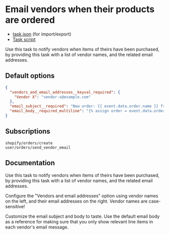 # Email vendors when their products are ordered

* [task.json](../../tasks/email-vendors-when-their-products-are-ordered.json) (for import/export)
* [Task script](./script.liquid)

Use this task to notify vendors when items of theirs have been purchased, by providing this task with a list of vendor names, and the related email addresses.

## Default options

```json
{
  "vendors_and_email_addresses__keyval_required": {
    "Vendor X": "vendor-x@example.com"
  },
  "email_subject__required": "New order: {{ event.data.order.name }} from {{ shop.name }}",
  "email_body__required_multiline": "{% assign order = event.data.order %}\n\n<p>Hello,</p>\n\n<p>A new order has arrived ({{ order.name }}) for the following items:</p>\n\n<ul>\n{% for line_item in order.line_items %}\n<li>{{ line_item.quantity }}x {% if line_item.sku %}{{ line_item.sku }} -{% endif %} {{ line_item.title }} {% if line_item.variant_title != blank %}({{ line_item.variant_title }}){% endif %}\n</li>\n{% endfor %}\n</ul>\n\n<p>The order is to be shipped to the following address:</p>\n\n<p>\n{% if order.shipping_address %}\n{{ order.shipping_address.name }}\n{% if order.shipping_address.company != blank %}<br>{{ order.shipping_address.company }}{% endif %}\n<br>{{ order.shipping_address.address1 }}\n{% if order.shipping_address.address2 != blank %}<br>{{ order.shipping_address.address2 }}{% endif %}\n<br>{{ order.shipping_address.city }}, {{ order.shipping_address.province }}\n<br>{{ order.shipping_address.zip }} {{ order.shipping_address.country_code }}\n{% else %}\n(missing shipping address)\n{% endif %}\n</p>\n\n<p>\nThanks,\n<br>{{ shop.name }}\n</p>\n"
}
```

## Subscriptions

```liquid
shopify/orders/create
user/orders/send_vendor_email
```

## Documentation

Use this task to notify vendors when items of theirs have been purchased, by providing this task with a list of vendor names, and the related email addresses.

Configure the "Vendors and email addresses" option using vendor names on the left, and their email addresses on the right. Vendor names are case-sensitive!

Customize the email subject and body to taste. Use the default email body as a reference for making sure that you only show relevant line items in each vendor's email message.
